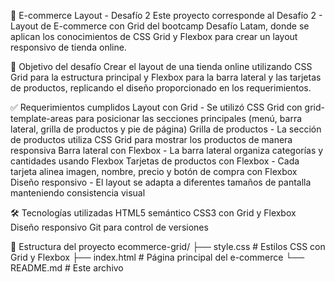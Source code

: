 🛒 E-commerce Layout - Desafío 2
Este proyecto corresponde al Desafío 2 - Layout de E-commerce con Grid del bootcamp Desafío Latam, donde se aplican los conocimientos de CSS Grid y Flexbox para crear un layout responsivo de tienda online.

🚀 Objetivo del desafío
Crear el layout de una tienda online utilizando CSS Grid para la estructura principal y Flexbox para la barra lateral y las tarjetas de productos, replicando el diseño proporcionado en los requerimientos.

✅ Requerimientos cumplidos
Layout con Grid - Se utilizó CSS Grid con grid-template-areas para posicionar las secciones principales (menú, barra lateral, grilla de productos y pie de página)
Grilla de productos - La sección de productos utiliza CSS Grid para mostrar los productos de manera responsiva
Barra lateral con Flexbox - La barra lateral organiza categorías y cantidades usando Flexbox
Tarjetas de productos con Flexbox - Cada tarjeta alinea imagen, nombre, precio y botón de compra con Flexbox
Diseño responsivo - El layout se adapta a diferentes tamaños de pantalla manteniendo consistencia visual

🛠️ Tecnologías utilizadas
HTML5 semántico
CSS3 con Grid y Flexbox
Diseño responsivo
Git para control de versiones

📂 Estructura del proyecto
ecommerce-grid/ 
├── style.css # Estilos CSS con Grid y Flexbox
├── index.html # Página principal del e-commerce
└── README.md # Este archivo